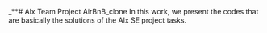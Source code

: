 _**# Alx Team Project AirBnB_clone
In this work, we present the codes that are basically the solutions of the Alx SE project tasks.
